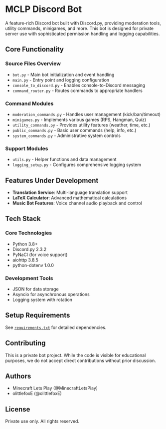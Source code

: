 # MCLP Discord Bot

A feature-rich Discord bot built with Discord.py, providing moderation tools, utility commands, minigames, and more. This bot is designed for private server use with sophisticated permission handling and logging capabilities.

## Core Functionality

### Source Files Overview

- `bot.py` - Main bot initialization and event handling
- `main.py` - Entry point and logging configuration
- `console_to_discord.py` - Enables console-to-Discord messaging
- `command_router.py` - Routes commands to appropriate handlers

### Command Modules

- `moderation_commands.py` - Handles user management (kick/ban/timeout)
- `minigames.py` - Implements various games (RPS, Hangman, Quiz)
- `utility_commands.py` - Provides utility features (weather, time, etc.)
- `public_commands.py` - Basic user commands (help, info, etc.)
- `system_commands.py` - Administrative system controls

### Support Modules

- `utils.py` - Helper functions and data management
- `logging_setup.py` - Configures comprehensive logging system

## Features Under Development

- **Translation Service**: Multi-language translation support
- **LaTeX Calculator**: Advanced mathematical calculations
- **Music Bot Features**: Voice channel audio playback and control

## Tech Stack

### Core Technologies

- Python 3.8+
- Discord.py 2.3.2
- PyNaCl (for voice support)
- aiohttp 3.8.5
- python-dotenv 1.0.0

### Development Tools

- JSON for data storage
- Asyncio for asynchronous operations
- Logging system with rotation

## Setup Requirements

See [`requirements.txt`](requirements) for detailed dependencies.

## Contributing

This is a private bot project. While the code is visible for educational purposes, we do not accept direct contributions without prior discussion.

## Authors

- Minecraft Lets Play (@MinecraftLetsPlay)
- olittlefoxE (@olittlefoxE)

## License

Private use only. All rights reserved.
